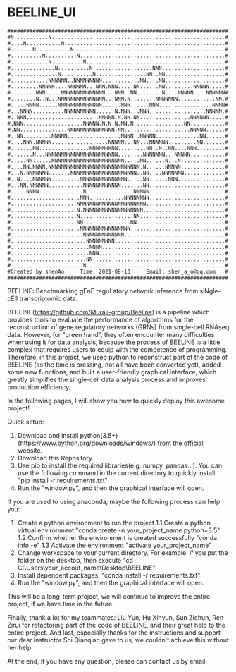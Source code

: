 # BEELINE_UI
```
######################################################################
#N...........N.......................................................#
#....N...........N...................................................#
#.......N...........N................................................#
#..........N..........N..............................................#
#............N..........N............................................#
#..............N..........N...................NNN....................#
#...............N..........N................NN..NN...................#
#............NNNNNN..NNNNNNNNN............NN....NN...................#
#.........NNNNN....NNNNNN...NNN.NNN.....NN......NN.........NNNNN.....#
#........NNN.....NNNNNNNNNNNNNN...NNN..NN........N....NNNNN....NNNNNN#
#........N..N...NNNNNNNNNNNNNNN...NNN.N........NNNNNNN............NN.#
#.....NNNN......NNNNNNNNNNNNNN......NNN......NNN.................NNNN#
#...NNNN..........NNNNNNNNNN......N.NNN...NNN..................NNNNN.#
#..NNN.......................NNNNN.N.NN.NN................NNNNNN.....#
#.NNN...................NNNNN.N.N.N.NN.N................NN...........#
#.NN...............NNNNNNNNNNNNNNN.NN.....................NNNNN......#
#..NN.........NNNNN.................NNNN..NNNNN..............NN......#
#....NNN.NNNNN..................NNNNN...NN...NNNNNN.........NN.......#
#.......NN................NNNNNNNNN.........NN..N..NN....NNN.........#
#.......N...NNNNNNNNNNNNNNNNNNNNNNN........NNNNNNN...NNNNN...........#
#.....NN......NNNNNNNNNNNNNNNNNNNNNNN.....NN......N...N..............#
#....NN.NNNN.NNNNNNNNNNNNNNNNNNNNNNNNNNNNN.N......NNNNN..............#
#...N.NNNNNNN.......NNNNNNNNNNNNNNNNNNNNN..NN....NNNNNNN.............#
#..N....NNNNNN.........NNNNNNNNNNNNNNN.....NN......NNN...............#
#...NN.NNNNNN...........NNNNNNNNNNNN.......NN........................#
#.....NNNN..............N...............NNNNN........................#
#......................NNN...........NNNNNNNN........................#
#.....................NNNNNNNNNNNNNNNNNNNNNN.........................#
#.....................N.NNNNNNNNNNNNNNNNNNN..........................#
#.....................N.................NN...........................#
#.....................NN...............NN............................#
#......................NNNNNNNNNNNNNNNN..............................#
#.......................NNNNNNNNNNNNN................................#
#........................NNNNNNNNN...................................#
#.........................NNNN.......................................#
#.........................NNN........................................#
#........................NN..........................................#
#.......................N............................................#
#Created by shenAo     Time: 2021-08-10     Email: shen_a_o@qq.com   #
######################################################################
```

BEELINE: Benchmarking gEnE reguLatory network Inference from siNgle-cEll transcriptomic data.

BEELINE(https://github.com/Murali-group/Beeline) is a pipeline which provides tools to evaluate the performance of algorithms for the reconstruction of gene regulatory networks (GRNs) from single-cell RNAseq data. However, for "green hand", they often encounter many difficulties when using it for data analysis, because the process of BEELINE is a little complex that requires users to equip with the competence of programming. Therefore, in this project, we used python to reconstruct part of the code of BEELINE (as the time is pressing, not all have been converted yet), added some new functions, and built a user-friendly graphical interface, which greatly simplifies the single-cell data analysis process and improves production efficiency.

In the following pages, I will show you how to quickly deploy this awesome project!

Quick setup:
1. Download and install python(3.5+)(https://www.python.org/downloads/windows/) from the official website.
2. Download this Repository.
3. Use pip to install the required libraries(e.g. numpy, pandas...).
       You can use the following command in the current directory to quickly install: 
           "pip install -r requirements.txt"
4. Run the "window.py", and then the graphical interface will open.

If you are used to using anaconda, maybe the following process can help you:
1. Create a python environment to run the project
  1.1 Create a python virtual environment
         "conda create -n your_project_name python=3.5"
  1.2 Confirm whether the environment is created successfully
         "conda info -e"
  1.3 Activate the environment
         "activate your_project_name"
2. Change workspace to your current directory.
      For example: if you put the folder on the desktop, then execute 
         "cd C:\Users\your_accout_name\Desktop\BEELINE"
3. Install dependent packages.
  "conda install -r requirements.txt"
4. Run the "window.py", and then the graphical interface will open.

This will be a long-term project, we will continue to improve the entire project, if we have time in the future.

Finally, thank a lot for my teammates: Liu Yun, Hu Xinyun, Sun Zichun, Ren Zirui for refactoring part of the code of BEELINE, and their great help to the entire project. And last, especially thanks for the instructions and support our dear instructor Shi Qianqian gave to us, we couldn't achieve this without her help.

At the end, if you have any question, please can contact us by email.

